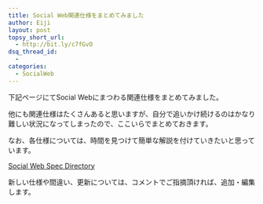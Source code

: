 ```yaml
---
title: Social Web関連仕様をまとめてみました
author: Eiji
layout: post
topsy_short_url:
  - http://bit.ly/c7fGvO
dsq_thread_id:
  - 
categories:
  - SocialWeb
---
```

下記ページにてSocial Webにまつわる関連仕様をまとめてみました。

他にも関連仕様はたくさんあると思いますが、自分で追いかけ続けるのはかなり難しい状況になってしまったので、ここいらでまとめておきます。

なお、各仕様については、時間を見つけて簡単な解説を付けていきたいと思っています。

<a href="http://devlog.agektmr.com/social-web-spec-directory" target="_blank">Social Web Spec Directory</a>

新しい仕様や間違い、更新については、コメントでご指摘頂ければ、追加・編集します。